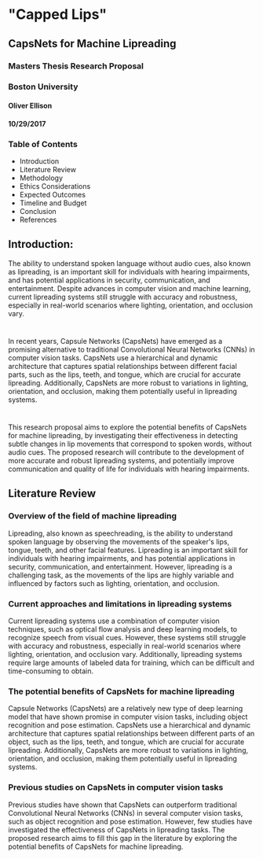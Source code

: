 


# "Capped Lips"
## CapsNets for Machine Lipreading 
### Masters Thesis Research Proposal
### Boston University
#### Oliver Ellison 
#### 10/29/2017


### Table of Contents

- Introduction
- Literature Review
- Methodology
- Ethics Considerations
- Expected Outcomes
- Timeline and Budget
- Conclusion
- References


## Introduction:

The ability to understand spoken language without audio cues, also known as lipreading, is an important skill for individuals with hearing impairments, and has potential applications in security, communication, and entertainment. Despite advances in computer vision and machine learning, current lipreading systems still struggle with accuracy and robustness, especially in real-world scenarios where lighting, orientation, and occlusion vary.

#

In recent years, Capsule Networks (CapsNets) have emerged as a promising alternative to traditional Convolutional Neural Networks (CNNs) in computer vision tasks. CapsNets use a hierarchical and dynamic architecture that captures spatial relationships between different facial parts, such as the lips, teeth, and tongue, which are crucial for accurate lipreading. Additionally, CapsNets are more robust to variations in lighting, orientation, and occlusion, making them potentially useful in lipreading systems.

#

This research proposal aims to explore the potential benefits of CapsNets for machine lipreading, by investigating their effectiveness in detecting subtle changes in lip movements that correspond to spoken words, without audio cues. The proposed research will contribute to the development of more accurate and robust lipreading systems, and potentially improve communication and quality of life for individuals with hearing impairments.


## Literature Review

### Overview of the field of machine lipreading

Lipreading, also known as speechreading, is the ability to understand spoken language by observing the movements of the speaker's lips, tongue, teeth, and other facial features. Lipreading is an important skill for individuals with hearing impairments, and has potential applications in security, communication, and entertainment. However, lipreading is a challenging task, as the movements of the lips are highly variable and influenced by factors such as lighting, orientation, and occlusion.

### Current approaches and limitations in lipreading systems

Current lipreading systems use a combination of computer vision techniques, such as optical flow analysis and deep learning models, to recognize speech from visual cues. However, these systems still struggle with accuracy and robustness, especially in real-world scenarios where lighting, orientation, and occlusion vary. Additionally, lipreading systems require large amounts of labeled data for training, which can be difficult and time-consuming to obtain.

### The potential benefits of CapsNets for machine lipreading

Capsule Networks (CapsNets) are a relatively new type of deep learning model that have shown promise in computer vision tasks, including object recognition and pose estimation. CapsNets use a hierarchical and dynamic architecture that captures spatial relationships between different parts of an object, such as the lips, teeth, and tongue, which are crucial for accurate lipreading. Additionally, CapsNets are more robust to variations in lighting, orientation, and occlusion, making them potentially useful in lipreading systems.

### Previous studies on CapsNets in computer vision tasks

Previous studies have shown that CapsNets can outperform traditional Convolutional Neural Networks (CNNs) in several computer vision tasks, such as object recognition and pose estimation. However, few studies have investigated the effectiveness of CapsNets in lipreading tasks. The proposed research aims to fill this gap in the literature by exploring the potential benefits of CapsNets for machine lipreading.
